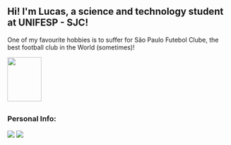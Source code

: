 ## Hi! I'm Lucas, a science and technology student at UNIFESP - SJC!
<div>
  <p>One of my favourite hobbies is to suffer for São Paulo Futebol Clube, the best football club in the World (sometimes)!<p>
  <a href="https://youtu.be/NDUaEu8bN7w?t=8" target="_blank"><img src="https://seeklogo.com/images/S/sao-paulo-futebol-clube-logo-C5FC046703-seeklogo.com.png" target="_blank" width="77" height="100"></a>
</div>
 
##

<div> 
  <h3>Personal Info:</h3>
  <a href="https://www.instagram.com/lucasferrara77" target="_blank"><img src="https://img.shields.io/badge/-Instagram-%23E4405F?style=for-the-badge&logo=instagram&logoColor=white" target="_blank"></a>
  <a href="mailto:lucascauaferraragmail.com" target="_blank"><img src="https://img.shields.io/badge/-Gmail-%23333?style=for-the-badge&logo=gmail&logoColor=white" target="_blank"></a>
  <!-- 
  <a href="www.linkedin.com/in/gustavo-tavares-isobe-529293181" target="_blank"><img src="https://img.shields.io/badge/-LinkedIn-%230077B5?style=for-the-badge&logo=linkedin&logoColor=white" target="_blank"></a>
  -->
  
</div>
